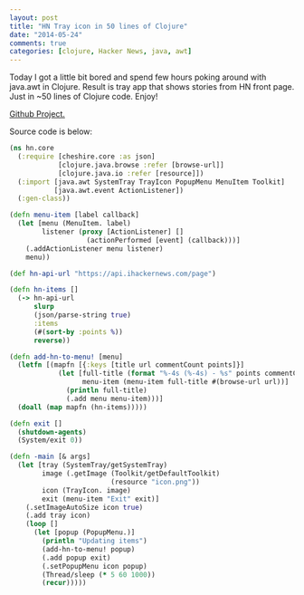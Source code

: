 ```yaml
---
layout: post
title: "HN Tray icon in 50 lines of Clojure"
date: "2014-05-24"
comments: true
categories: [clojure, Hacker News, java, awt]
---
```

Today I got a little bit bored and spend few hours poking around with java.awt in Clojure.
Result is tray app that shows stories from HN front page.
Just in ~50 lines of Clojure code.
Enjoy!

[Github Project.](https://github.com/Gonzih/hn-tray.clj)

Source code is below:

<!--more-->

```clojure
(ns hn.core
  (:require [cheshire.core :as json]
            [clojure.java.browse :refer [browse-url]]
            [clojure.java.io :refer [resource]])
  (:import [java.awt SystemTray TrayIcon PopupMenu MenuItem Toolkit]
           [java.awt.event ActionListener])
  (:gen-class))

(defn menu-item [label callback]
  (let [menu (MenuItem. label)
        listener (proxy [ActionListener] []
                   (actionPerformed [event] (callback)))]
    (.addActionListener menu listener)
    menu))

(def hn-api-url "https://api.ihackernews.com/page")

(defn hn-items []
  (-> hn-api-url
      slurp
      (json/parse-string true)
      :items
      (#(sort-by :points %))
      reverse))

(defn add-hn-to-menu! [menu]
  (letfn [(mapfn [{:keys [title url commentCount points]}]
            (let [full-title (format "%-4s (%-4s) - %s" points commentCount title)
                  menu-item (menu-item full-title #(browse-url url))]
              (println full-title)
              (.add menu menu-item)))]
  (doall (map mapfn (hn-items)))))

(defn exit []
  (shutdown-agents)
  (System/exit 0))

(defn -main [& args]
  (let [tray (SystemTray/getSystemTray)
        image (.getImage (Toolkit/getDefaultToolkit)
                         (resource "icon.png"))
        icon (TrayIcon. image)
        exit (menu-item "Exit" exit)]
    (.setImageAutoSize icon true)
    (.add tray icon)
    (loop []
      (let [popup (PopupMenu.)]
        (println "Updating items")
        (add-hn-to-menu! popup)
        (.add popup exit)
        (.setPopupMenu icon popup)
        (Thread/sleep (* 5 60 1000))
        (recur)))))
```
